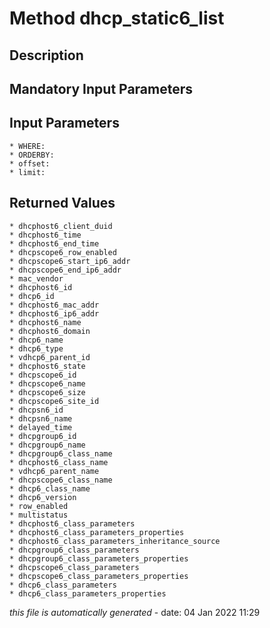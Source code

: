 # Method dhcp_static6_list

## Description
	

## Mandatory Input Parameters

## Input Parameters
	* WHERE:
	* ORDERBY:
	* offset:
	* limit:

## Returned Values
	* dhcphost6_client_duid
	* dhcphost6_time
	* dhcphost6_end_time
	* dhcpscope6_row_enabled
	* dhcpscope6_start_ip6_addr
	* dhcpscope6_end_ip6_addr
	* mac_vendor
	* dhcphost6_id
	* dhcp6_id
	* dhcphost6_mac_addr
	* dhcphost6_ip6_addr
	* dhcphost6_name
	* dhcphost6_domain
	* dhcp6_name
	* dhcp6_type
	* vdhcp6_parent_id
	* dhcphost6_state
	* dhcpscope6_id
	* dhcpscope6_name
	* dhcpscope6_size
	* dhcpscope6_site_id
	* dhcpsn6_id
	* dhcpsn6_name
	* delayed_time
	* dhcpgroup6_id
	* dhcpgroup6_name
	* dhcpgroup6_class_name
	* dhcphost6_class_name
	* vdhcp6_parent_name
	* dhcpscope6_class_name
	* dhcp6_class_name
	* dhcp6_version
	* row_enabled
	* multistatus
	* dhcphost6_class_parameters
	* dhcphost6_class_parameters_properties
	* dhcphost6_class_parameters_inheritance_source
	* dhcpgroup6_class_parameters
	* dhcpgroup6_class_parameters_properties
	* dhcpscope6_class_parameters
	* dhcpscope6_class_parameters_properties
	* dhcp6_class_parameters
	* dhcp6_class_parameters_properties


*this file is automatically generated* - date: 04 Jan 2022 11:29